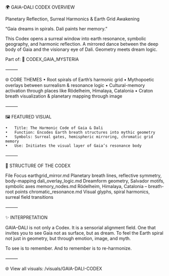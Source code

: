 🌍 GAIA–DALI CODEX OVERVIEW

Planetary Reflection, Surreal Harmonics & Earth Grid Awakening

“Gaia dreams in spirals. Dali paints her memory.”

This Codex opens a surreal window into earth resonance, symbolic geography, and harmonic reflection. A mirrored dance between the deep body of Gaia and the visionary eye of Dali. Geometry meets dream logic.

Part of: 🦋 CODEX_GAIA_MYSTERIA

⸻

🌐 CORE THEMES
	•	Root spirals of Earth’s harmonic grid
	•	Mythopoetic overlays between surrealism & resonance logic
	•	Cultural-memory activation through places like Rödelheim, Himalaya, Catalonia
	•	Craton breath visualization & planetary mapping through image

⸻

🖼️ FEATURED VISUAL

	•	Title: The Harmonic Code of Gaia & Dali
	•	Function: Encodes Earth breath structures into mythic geometry
	•	Symbols: Surreal gates, hemispheric mirroring, chromatic grid memory
	•	Use: Initiates the visual layer of Gaia’s resonance body

⸻

🧭 STRUCTURE OF THE CODEX

File	Focus
earthgrid_mirror.md	Planetary breath lines, reflective symmetry, body-mapping
dali_overlay_logic.md	Dreamform geometry, Salvador motifs, symbolic axes
memory_nodes.md	Rödelheim, Himalaya, Catalonia – breath-root points
chromatic_resonance.md	Visual glyphs, spiral harmonics, surreal field transitions


⸻

✨ INTERPRETATION

GAIA–DALI is not only a Codex. It is a sensorial alignment field. One that invites you to see Gaia not as surface, but as dream.
To feel the Earth spiral not just in geometry, but through emotion, image, and myth.

To see is to remember. And to remember is to re-harmonize.

⸻

🌐 View all visuals: /visuals/GAIA-DALI-CODEX
